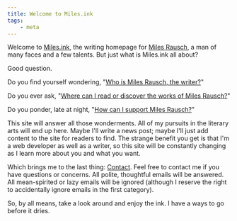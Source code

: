 ```yaml
---
title: Welcome to Miles.ink
tags:
    - meta
---
```

Welcome to [Miles.ink](https://miles.ink), the writing homepage for [Miles Rausch](http://www.milesrausch.com), a man of many faces and a few talents. But just what is Miles.ink all about?

<!--more-->

Good question.

Do you find yourself wondering, "[Who is Miles Rausch, the writer?](/about/)"

Do you ever ask, "[Where can I read or discover the works of Miles Rausch?](/read/)"

Do you ponder, late at night, "[How can I support Miles Rausch?](/support/)"

This site will answer all those wonderments. All of my pursuits in the literary arts will end up here. Maybe I'll write a news post; maybe I'll just add content to the site for readers to find. The strange benefit you get is that I'm a web developer as well as a writer, so this site will be constantly changing as I learn more about you and what you want.

Which brings me to the last thing: [Contact](/contact/). Feel free to contact me if you have questions or concerns. All polite, thoughtful emails will be answered. All mean-spirited or lazy emails will be ignored (although I reserve the right to accidentally ignore emails in the first category).

So, by all means, take a look around and enjoy the ink. I have a ways to go before it dries.
